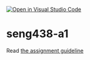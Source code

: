 [![Open in Visual Studio Code](https://classroom.github.com/assets/open-in-vscode-c66648af7eb3fe8bc4f294546bfd86ef473780cde1dea487d3c4ff354943c9ae.svg)](https://classroom.github.com/online_ide?assignment_repo_id=9818785&assignment_repo_type=AssignmentRepo)
# seng438-a1

Read [the assignment guideline](seng438-a1.md) 
